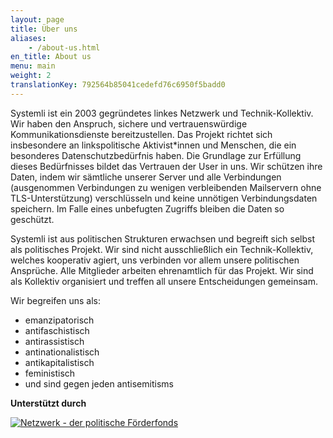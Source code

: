 ```yaml
---
layout: page
title: Über uns
aliases:
    - /about-us.html
en_title: About us
menu: main
weight: 2
translationKey: 792564b85041cedefd76c6950f5badd0
---
```

Systemli ist ein 2003 gegründetes linkes Netzwerk und Technik-Kollektiv. Wir haben den Anspruch, sichere und vertrauenswürdige Kommunikationsdienste bereitzustellen. Das Projekt richtet sich insbesondere an linkspolitische Aktivist\*innen und Menschen, die ein besonderes Datenschutzbedürfnis haben. Die Grundlage zur Erfüllung dieses Bedürfnisses bildet das Vertrauen der User in uns. Wir schützen ihre Daten, indem wir sämtliche unserer Server und alle Verbindungen (ausgenommen Verbindungen zu wenigen verbleibenden Mailservern ohne TLS-Unterstützung) verschlüsseln und keine unnötigen Verbindungsdaten speichern. Im Falle eines unbefugten Zugriffs bleiben die Daten so geschützt.

Systemli ist aus politischen Strukturen erwachsen und begreift sich selbst als politisches Projekt. Wir sind nicht ausschließlich ein Technik-Kollektiv, welches kooperativ agiert, uns verbinden vor allem unsere politischen Ansprüche. Alle Mitglieder arbeiten ehrenamtlich für das Projekt. Wir sind als Kollektiv organisiert und treffen all unsere Entscheidungen gemeinsam.

Wir begreifen uns als:

*   emanzipatorisch
*   antifaschistisch
*   antirassistisch
*   antinationalistisch
*   antikapitalistisch
*   feministisch
*   und sind gegen jeden antisemitisms

**Unterstützt durch**

[![Netzwerk - der politische Förderfonds](/assets/img/netzwerk-logo.png)](https://netzwerk-selbsthilfe.de/)
